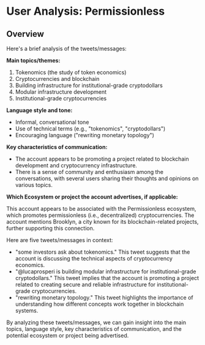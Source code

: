# User Analysis: Permissionless

## Overview

Here's a brief analysis of the tweets/messages:

**Main topics/themes:**

1. Tokenomics (the study of token economics)
2. Cryptocurrencies and blockchain
3. Building infrastructure for institutional-grade cryptodollars
4. Modular infrastructure development
5. Institutional-grade cryptocurrencies

**Language style and tone:**

* Informal, conversational tone
* Use of technical terms (e.g., "tokenomics", "cryptodollars")
* Encouraging language ("rewriting monetary topology")

**Key characteristics of communication:**

* The account appears to be promoting a project related to blockchain development and cryptocurrency infrastructure.
* There is a sense of community and enthusiasm among the conversations, with several users sharing their thoughts and opinions on various topics.

**Which Ecosystem or project the account advertises, if applicable:**

This account appears to be associated with the Permissionless ecosystem, which promotes permissionless (i.e., decentralized) cryptocurrencies. The account mentions Brooklyn, a city known for its blockchain-related projects, further supporting this connection.

Here are five tweets/messages in context:

* "some investors ask about tokenomics." This tweet suggests that the account is discussing the technical aspects of cryptocurrency economics.
* "@lucaprosperi is building modular infrastructure for institutional-grade cryptodollars." This tweet implies that the account is promoting a project related to creating secure and reliable infrastructure for institutional-grade cryptocurrencies.
* "rewriting monetary topology." This tweet highlights the importance of understanding how different concepts work together in blockchain systems.

By analyzing these tweets/messages, we can gain insight into the main topics, language style, key characteristics of communication, and the potential ecosystem or project being advertised.